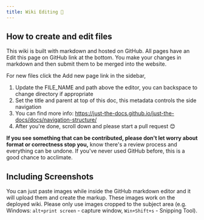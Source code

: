 ```yaml
---
title: Wiki Editing 🤔
---
```


## How to create and edit files
This wiki is built with markdown and hosted on GitHub. All pages have an Edit this page on GitHub link at the bottom. You make your changes in markdown and then submit them to be merged into the website.

For new files click the Add new page link in the sidebar,

1. Update the FILE_NAME and path above the editor, you can backspace to change directory if appropriate
2. Set the title and parent at top of this doc, this metadata controls the side navigation
3. You can find more info: https://just-the-docs.github.io/just-the-docs/docs/navigation-structure/ 
4. After you're done, scroll down and please start a pull request 😊

__If you see something that can be contributed, please don't let worry about format or correctness stop you,__ know there's a review process and everything can be undone. If you've never used GitHub before, this is a good chance to acclimate.


## Including Screenshots
You can just paste images while inside the GitHub markdown editor and it will upload them and create the markup. These images work on the deployed wiki. Please only use images cropped to the subject area (e.g. Windows: `alt+print screen` - capture window, `Win+Shift+s` - Snipping Tool). 
